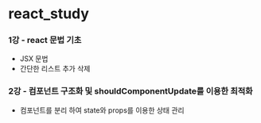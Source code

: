# react_study

### 1강 - react 문법 기초

- JSX 문법
- 간단한 리스트 추가 삭제

### 2강 - 컴포넌트 구조화 및 shouldComponentUpdate를 이용한 최적화

- 컴포넌트를 분리 하여 state와 props를 이용한 상태 관리
